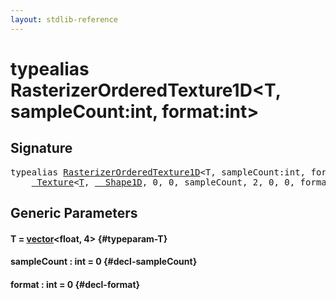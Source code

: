 ```yaml
---
layout: stdlib-reference
---
```


# typealias RasterizerOrderedTexture1D\<T, sampleCount:int, format:int\>

## Signature

<pre>
<span class='code_keyword'>typealias</span> <a href="/stdlib-reference/types/RasterizerOrderedTexture1D" class="code_type">RasterizerOrderedTexture1D</a>&lt;T, sampleCount:int, format:int&gt; = 
    <a href="/stdlib-reference/types/Texture/index" class="code_type">_Texture</a>&lt;<a href="/stdlib-reference/types/Texture/index#typeparam-T" class="code_type">T</a>, <a href="/stdlib-reference/types/Shape1D/index" class="code_type">__Shape1D</a>, 0, 0, sampleCount, 2, 0, 0, format&gt;;
</pre>

## Generic Parameters

#### T  = [vector](/stdlib-reference/types/vector/index)\<float, 4\> {#typeparam-T}
#### sampleCount  : int = 0 {#decl-sampleCount}
#### format  : int = 0 {#decl-format}

